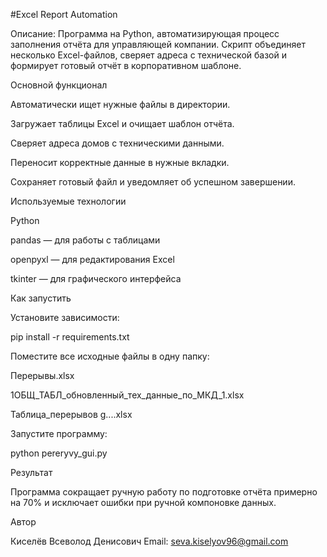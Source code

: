 #Excel Report Automation

Описание:
Программа на Python, автоматизирующая процесс заполнения отчёта для управляющей компании. Скрипт объединяет несколько Excel-файлов, сверяет адреса с технической базой и формирует готовый отчёт в корпоративном шаблоне.

Основной функционал

Автоматически ищет нужные файлы в директории.

Загружает таблицы Excel и очищает шаблон отчёта.

Сверяет адреса домов с техническими данными.

Переносит корректные данные в нужные вкладки.

Сохраняет готовый файл и уведомляет об успешном завершении.

Используемые технологии

Python

pandas — для работы с таблицами

openpyxl — для редактирования Excel

tkinter — для графического интерфейса

Как запустить

Установите зависимости:

pip install -r requirements.txt


Поместите все исходные файлы в одну папку:

Перерывы.xlsx

1ОБЩ_ТАБЛ_обновленный_тех_данные_по_МКД_1.xlsx

Таблица_перерывов g....xlsx

Запустите программу:

python pereryvy_gui.py

Результат

Программа сокращает ручную работу по подготовке отчёта примерно на 70% и исключает ошибки при ручной компоновке данных.

Автор

Киселёв Всеволод Денисович
Email: seva.kiselyov96@gmail.com
